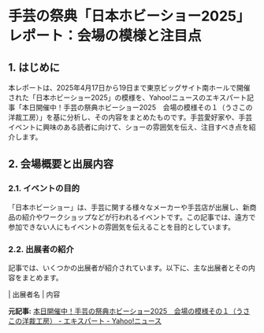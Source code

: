 # 手芸の祭典「日本ホビーショー2025」レポート：会場の模様と注目点

## 1. はじめに

本レポートは、2025年4月17日から19日まで東京ビッグサイト南ホールで開催された「日本ホビーショー2025」の模様を、Yahoo!ニュースのエキスパート記事「本日開催中！手芸の祭典ホビーショー2025　会場の模様その１（うさこの洋裁工房）」を基に分析し、その内容をまとめたものです。手芸愛好家や、手芸イベントに興味のある読者に向けて、ショーの雰囲気を伝え、注目すべき点を紹介します。

## 2. 会場概要と出展内容

### 2.1. イベントの目的

「日本ホビーショー」は、手芸に関する様々なメーカーや手芸店が出展し、新商品の紹介やワークショップなどが行われるイベントです。この記事では、遠方で参加できない人にもイベントの雰囲気を伝えることを目的としています。

### 2.2. 出展者の紹介

記事では、いくつかの出展者が紹介されています。以下に、主な出展者とその内容をまとめます。

| 出展者名 | 内容 

**元記事:** [本日開催中！手芸の祭典ホビーショー2025　会場の模様その１（うさこの洋裁工房） - エキスパート - Yahoo!ニュース](https://news.yahoo.co.jp/expert/articles/27b3dc665c3e93ecff67e41d22769af7e84ffeba)